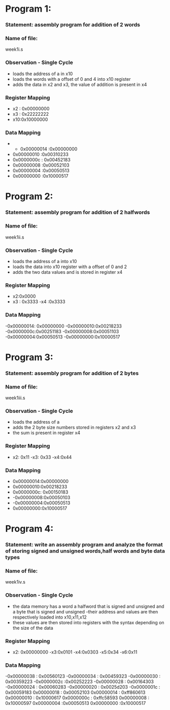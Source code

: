 
# Program 1: 
### Statement: assembly program for addition of 2 words

### Name of file:
week1i.s

### Observation - Single Cycle
- loads the address of a in x10
- loads the words with a offset of 0 and 4 into x10 register
- adds the data in x2 and x3, the value of addition is present in x4
 
### Register Mapping
- x2 : 0x00000000
- x3 : 0x22222222
- x10:0x10000000

### Data Mapping
- - 0x00000014 :0x00000000
- 0x00000010 :0x00310233
- 0x0000000c : 0x00452183
- 0x00000008 :0x00052103
- 0x00000004 :0x00050513
- 0x00000000 :0x10000517

# Program 2: 
### Statement: assembly program for addition of 2 halfwords 

### Name of file:
week1ii.s

### Observation - Single Cycle
- loads the address of a into x10
- loads the data into x10 register with a offset of 0 and 2
- adds the two data values and is stored in register x4
 
### Register Mapping
- x2:0x0000
- x3 : 0x3333
-x4 :0x3333


### Data Mapping
-0x00000014: 0x00000000
-0x00000010:0x00218233
-0x0000000c:0x00251183
-0x00000008:0x00051103
-0x00000004:0x00050513
-0x00000000:0x10000517






# Program 3:
### Statement: assembly program for addition of 2 bytes

### Name of file:
week1iii.s

### Observation - Single Cycle
- loads the address of a
- adds the 2 byte size numbers stored in registers x2 and x3
- the sum is present in register x4
 
### Register Mapping
- x2: 0x11
-x3: 0x33
-x4:0x44

### Data Mapping
- 0x00000014:0x00000000
- 0x00000010:0x00218233
- 0x0000000c: 0x00150183
- -0x00000008:0x00050103
- -0x00000004:0x00050513
- 0x00000000:0x10000517


# Program 4:
### Statement: write an assembly program and analyze the format of storing signed and unsigned words,half words and byte data types

### Name of file:
week1iv.s

### Observation - Single Cycle
- the data memory has a word a halfword that is signed and unsigned and a byte that is signed and unsigned
-their address and values are then respectively loaded into x10,x11,x12
- these values are then stored into registers with the syntax depending on the size of the data
### Register Mapping
- x2: 0x00000000
-x3:0x0101
-x4:0x0303
-x5:0x34
-x6:0x11


### Data Mapping
-0x00000038 :  0x00560123
-0x00000034 : 0x00459323
-0x00000030  : 0x00359223
-0x0000002c :0x00252223
-0x00000028 : 0x00164303
-0x00000024 : 0x00060283
-0x00000020 : 0x0025d203
-0x0000001c : 0x00059183
0x00000018  : 0x00052103
0x00000014  : 0xff860613
0x00000010  : 0x10000617
0x0000000c  : 0xffc58593
0x00000008  :  0x10000597
0x00000004  :0x00050513
0x00000000  :0x10000517
 


